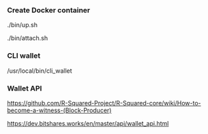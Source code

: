 ### Create Docker container

./bin/up.sh

./bin/attach.sh

### CLI wallet

/usr/local/bin/cli_wallet

### Wallet API

https://github.com/R-Squared-Project/R-Squared-core/wiki/How-to-become-a-witness-(Block-Producer)

https://dev.bitshares.works/en/master/api/wallet_api.html
